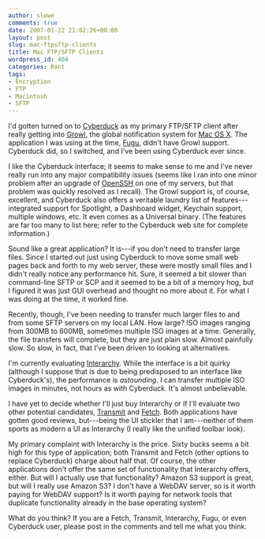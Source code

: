 ```yaml
---
author: slowe
comments: true
date: 2007-01-22 21:02:26+00:00
layout: post
slug: mac-ftpsftp-clients
title: Mac FTP/SFTP Clients
wordpress_id: 404
categories: Rant
tags:
- Encryption
- FTP
- Macintosh
- SFTP
---
```


I'd gotten turned on to [Cyberduck](http://cyberduck.ch/) as my primary FTP/SFTP client after really getting into [Growl](http://growl.info/), the global notification system for [Mac OS X](http://www.apple.com/macosx/). The application I was using at the time, [Fugu](http://rsug.itd.umich.edu/software/fugu/), didn't have Growl support. Cyberduck did, so I switched, and I've been using Cyberduck ever since.

I like the Cyberduck interface; it seems to make sense to me and I've never really run into any major compatibility issues (seems like I ran into one minor problem after an upgrade of [OpenSSH](http://www.openssh.org/) on one of my servers, but that problem was quickly resolved as I recall). The Growl support is, of course, excellent, and Cyberduck also offers a veritable laundry list of features---integrated support for Spotlight, a Dashboard widget, Keychain support, multiple windows, etc. It even comes as a Universal binary. (The features are far too many to list here; refer to the Cyberduck web site for complete information.)

Sound like a great application? It is---if you don't need to transfer large files. Since I started out just using Cyberduck to move some small web pages back and forth to my web server, these were mostly small files and I didn't really notice any performance hit. Sure, it seemed a bit slower than command-line SFTP or SCP and it seemed to be a bit of a memory hog, but I figured it was just GUI overhead and thought no more about it. For what I was doing at the time, it worked fine.

Recently, though, I've been needing to transfer much larger files to and from some SFTP servers on my local LAN. How large? ISO images ranging from 300MB to 600MB, sometimes multiple ISO images at a time. Generally, the file transfers will complete, but they are just plain slow. Almost painfully slow. So slow, in fact, that I've been driven to looking at alternatives.

I'm currently evaluating [Interarchy](http://www.interarchy.com/). While the interface is a bit quirky (although I suppose that is due to being predisposed to an interface like Cyberduck's), the performance is _astounding_. I can transfer multiple ISO images in minutes, not hours as with Cyberduck. It's almost unbelievable.

I have yet to decide whether I'll just buy Interarchy or if I'll evaluate two other potential candidates, [Transmit](http://www.panic.com/transmit/) and [Fetch](http://www.fetchsoftworks.com/). Both applications have gotten good reviews, but---being the UI stickler that I am---neither of them sports as modern a UI as Interarchy (I really like the unified toolbar look).

My primary complaint with Interarchy is the price. Sixty bucks seems a bit high for this type of application; both Transmit and Fetch (other options to replace Cyberduck) charge about half that. Of course, the other applications don't offer the same set of functionality that Interarchy offers, either. But will I actually use that functionality? Amazon S3 support is great, but will I really use Amazon S3? I don't have a WebDAV server, so is it worth paying for WebDAV support? Is it worth paying for network tools that duplicate functionality already in the base operating system?

What do you think? If you are a Fetch, Transmit, Interarchy, Fugu, or even Cyberduck user, please post in the comments and tell me what you think.
